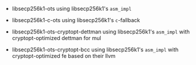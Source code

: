 
- libsecp256k1-ots                          using libsecp256k1's `asm_impl`
- libsecp256k1-c-ots                        using libsecp256k1's `c`-fallback

- libsecp256k1-ots-cryptopt-dettman         using libsecp256k1's `asm_impl` with cryptopt-optimized dettman  for mul
- libsecp256k1-ots-cryptopt-bcc             using libsecp256k1's `asm_impl` with cryptopt-optimized fe based on their llvm
